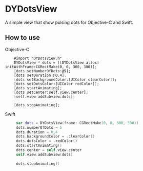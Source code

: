 # DYDotsView
A simple view that show pulsing dots for Objective-C and Swift.

How to use 
---
Objective-C
```obj-c
    #import "DYDotsView.h"
    DYDotsView * dots = [[DYDotsView alloc] initWithFrame:CGRectMake(0, 0, 300, 300)];
    [dots setNumberOfDots:@5];
    [dots setDuration:@0.4];
    [dots setBackgroundColor:[UIColor clearColor]];
    [dots setDotsColor:[UIColor redColor]];
    [dots startAnimating];
    [dots setCenter:self.view.center];
    [self.view addSubview:dots];
    
    [dots stopAnimating];
```
Swift
``` swift 
     var dots = DYDotsView(frame: CGRectMake(0, 0, 300, 300))
     dots.numberOfDots = 5
     dots.duration = 0.4
     dots.backgroundColor = .clearColor()
     dots.dotsColor = .redColor()
     dots.startAnimating()
     dots.center = self.view.center
     self.view.addSubview(dots)
     
     dots.stopAnimating()
```

